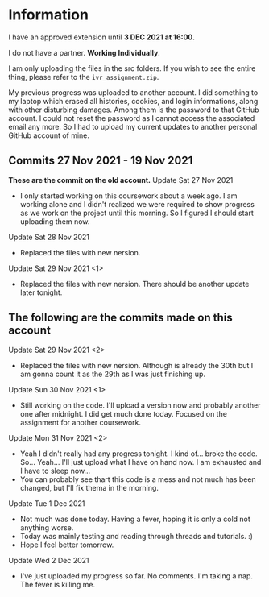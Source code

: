 # Information
I have an approved extension until **3 DEC 2021 at 16:00**.

I do not have a partner. **Working Individually**.

I am only uploading the files in the src folders. If you wish to see the entire thing, please refer to the `ivr_assignment.zip`.

My previous progress was uploaded to another account. I did something to my laptop which erased all histories, cookies, and login informations, along with other disturbing damages. Among them is the password to that GitHub account. I could not reset the password as I cannot access the associated email any more. So I had to upload my current updates to another personal GitHub account of mine.

## Commits 27 Nov 2021 - 19 Nov 2021
**These are the commit on the old account.**
Update Sat 27 Nov 2021
- I only started working on this coursework about a week ago. I am working alone and I didn't realized we were required to show progress as we work on the project until this morning. So I figured I should start uploading them now.

Update Sat 28 Nov 2021
- Replaced the files with new nersion.

Update Sat 29 Nov 2021 <1>
- Replaced the files with new nersion. There should be another update later tonight. 



## The following are the commits made on this account
Update Sat 29 Nov 2021 <2>
- Replaced the files with new nersion. Although is already the 30th but I am gonna count it as the 29th as I was just finishing up.

Update Sun 30 Nov 2021 <1>
- Still working on the code. I'll upload a version now and probably another one after midnight. I did get much done today. Focused on the assignment for another coursework.

Update Mon 31 Nov 2021 <2>
- Yeah I didn't really had any progress tonight. I kind of... broke the code. So... Yeah... I'll just upload what I have on hand now. I am exhausted and I have to sleep now...
- You can probably see thart this code is a mess and not much has been changed, but I'll fix thema in the  morning. 

Update Tue 1 Dec 2021
- Not much was done today. Having a fever, hoping it is only a cold not anything worse. 
- Today was mainly testing and reading through threads and tutorials. :)
- Hope I feel better tomorrow.

Update Wed 2 Dec 2021
- I've just uploaded my progress so far. No comments. I'm taking a nap. The fever is killing me.
